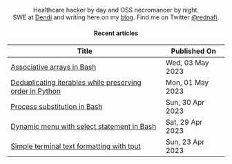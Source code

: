 <div align="center">

Healthcare hacker by day and OSS necromancer by night.<br>
SWE at <a href="https://dendisoftware.com" target="_blank">Dendi</a> and writing here on my <a href="https://rednafi.github.io" target="_blank">blog</a>. Find me on Twitter <a href="https://twitter.com/rednafi" target="_blank">@rednafi</a>.

<div>

#### Recent articles

| Title | Published On |
| ----- | ------------ |
| [Associative arrays in Bash](https://rednafi.github.io/misc/associative_arrays_in_bash/) | Wed, 03 May 2023 |
| [Deduplicating iterables while preserving order in Python](https://rednafi.github.io/python/deduplicate_iterables_while_preserving_order/) | Mon, 01 May 2023 |
| [Process substitution in Bash](https://rednafi.github.io/misc/process_substitution_in_bash/) | Sun, 30 Apr 2023 |
| [Dynamic menu with select statement in Bash](https://rednafi.github.io/misc/dynamic_menu_with_select_in_bash/) | Sat, 29 Apr 2023 |
| [Simple terminal text formatting with tput](https://rednafi.github.io/misc/terminal_text_formatting_with_tput/) | Sun, 23 Apr 2023 |
